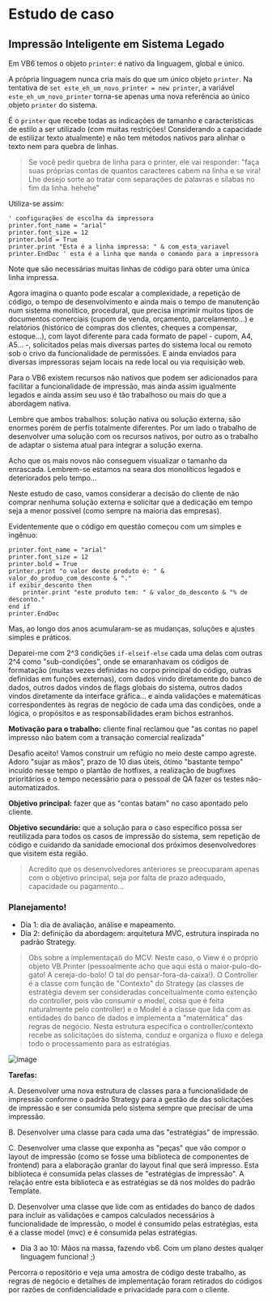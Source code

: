 # Estudo de caso

## Impressão Inteligente em Sistema Legado

Em VB6 temos o objeto `printer`: é nativo da linguagem, global e único.

A própria linguagem nunca cria mais do que um único objeto `printer`. Na tentativa de `set este_eh_um_novo_printer = new printer`, a variável `este_eh_um_novo_printer` torna-se apenas uma nova referência ao único objeto `printer` do sistema.

É o `printer` que recebe todas as indicações de tamanho e características de estilo a ser utilizado (com muitas restrições! Considerando a capacidade de estilizar texto atualmente) e não tem métodos nativos para alinhar o texto nem para quebra de linhas.

> Se você pedir quebra de linha para o printer, ele vai responder: "faça suas próprias contas de quantos caracteres cabem na linha e se vira! Lhe desejo sorte ao tratar com separações de palavras e sílabas no fim da linha. hehehe"

Utiliza-se assim:

```vb6
' configurações de escolha da impressora
printer.font_name = "arial"
printer.font_size = 12
printer.bold = True
printer.print "Esta é a linha impressa: " & com_esta_variavel
printer.EndDoc ' esta é a linha que manda o comando para a impressora
```

Note que são necessárias muitas linhas de código para obter uma única linha impressa.

Agora imagina o quanto pode escalar a complexidade, a repetição de código, o tempo de desenvolvimento e ainda mais o tempo de manutenção num sistema monolítico, procedural, que precisa imprimir muitos tipos de documentos comerciais (cupom de venda, orçamento, parcelamento...) e relatórios (histórico de compras dos clientes, cheques a compensar, estoque...), com layot diferente para cada formato de papel - cupom, A4, A5... -, solicitados pelas mais diversas partes do sistema local ou remoto sob o crivo da funcionalidade de permissões. E ainda enviados para diversas impressoras sejam locais na rede local ou via requisição web.

Para o VB6 existem recursos não nativos que podem ser adicionados para facilitar a funcionalidade de impressão, mas ainda assim igualmente legados e ainda assim seu uso é tão trabalhoso ou mais do que a abordagem nativa.

Lembre que ambos trabalhos: solução nativa ou solução externa, são enormes porém de perfís totalmente diferentes. Por um lado o trabalho de desenvolver uma solução com os recursos nativos, por outro as o trabalho de adaptar o sistema atual para integrar a solução exerna.

Acho que os mais novos não conseguem visualizar o tamanho da enrascada. Lembrem-se estamos na seara dos monolíticos legados e deteriorados pelo tempo...

Neste estudo de caso, vamos considerar a decisão do cliente de não comprar nenhuma solução externa e solicitar que a dedicação em tempo seja a menor possível (como sempre na maioria das empresas).

Evidentemente que o código em questão começou com um simples e ingênuo:

```vb6
printer.font_name = "arial"
printer.font_size = 12
printer.bold = True
printer.print "o valor deste produto é: " & valor_do_produo_com_desconto & "."
if exibir_desconto then
	printer.print "este produto tem: " & valor_do_desconto & "% de desconto."
end if
printer.EndDoc
```

Mas, ao longo dos anos acumularam-se as mudanças, soluções e ajustes simples e práticos.

Deparei-me com 2^3 condições `if-elseif-else` cada uma delas com outras 2^4 como "sub-condições", onde se emaranhavam os códigos de formatação (muitas vezes definidas no corpo principal do código, outras definidas em funções externas), com dados vindo diretamente do banco de dados, outros dados vindos de flags globais do sistema, outros dados vindos diretamente da interface gráfica... e ainda validações e matemáticas correspondentes às regras de negócio de cada uma das condições, onde a lógica, o propósitos e as responsabilidades eram bichos estranhos.

**Motivação para o trabalho:** cliente final reclamou que "as contas no papel impresso não batem com a transação comercial realizada"

Desafio aceito! Vamos construir um refúgio no meio deste campo agreste. Adoro "sujar as mãos", prazo de 10 dias úteis, ótimo "bastante tempo" incuído nesse tempo o plantão de hotfixes, a realização de bugfixes prioritários e o tempo necessário para o pessoal de QA fazer os testes não-automatizados.

**Objetivo principal:** fazer que as "contas batam" no caso apontado pelo cliente.

**Objetivo secundário:** que a solução para o caso específico possa ser reutilizada para todos os casos de impressão do sistema, sem repetição de código e cuidando da sanidade emocional dos próximos desenvolvedores que visitem esta região.

> Acredito que os desenvolvedores anteriores se preocuparam apenas com o objetivo principal, seja por falta de prazo adequado, capacidade ou pagamento...

### Planejamento!

* Dia 1: dia de avaliação, análise e mapeamento.
* Dia 2: definição da abordagem: arquitetura MVC, estrutura inspirada no padrão Strategy.

> Obs sobre a implementaçaõ do MCV: Neste caso, o View é o próprio objeto VB.Printer (pessoalmente acho que aqui está o maior-pulo-do-gato! A cereja-do-bolo! O tal do pensar-fora-da-caixa!). O Controller é a classe com função de "Contexto" do Strategy (as classes de estratégia devem ser consideradas conceitualmente como extenção do controller, pois vão consumir o model, coisa que é feita naturalmente pelo controller) e o Model é a classe que lida com as entidades do banco de dados e implementa a "matemática" das regras de negócio. Nesta estrutura específica o controller/contexto recebe as solicitações do sistema, conduz e organiza o fluxo e delega todo o processamento para as estratégias.

![image](https://github.com/user-attachments/assets/651476cc-6712-4b10-ba1f-425ca8cbd29c)

**Tarefas:**

A. Desenvolver uma nova estrutura de classes para a funcionalidade de impressão conforme o padrão Strategy para a gestão de das solicitações de impressão e ser consumida pelo sistema sempre que precisar de uma impressão.
	
B. Desenvolver uma classe para cada uma das "estratégias" de impressão.
	
C. Desenvolver uma classe que exponha as "peças" que vão compor o layout de impressão (como se fosse uma biblioteca de componentes de frontend) para a elaboração granlar do layout final que será impresso. Esta biblioteca é consumida pelas classes de "estratégias de impressão". A relação entre esta biblioteca e as estratégias se dá nos moldes do padrão Template.
		
D. Desenvolver uma classe que lide com as entidades do banco de dados para incluir as validações e campos calculados necessários à funcionalidade de impressão, o model é consumido pelas estratégias, esta é a classe model (mvc) e é consumida pelas estratégias.
	
* Dia 3 ao 10: Mãos na massa, fazendo vb6. Com um plano destes qualqer linguagem funciona! ;)

Percorra o repositório e veja uma amostra de código deste trabalho, as regras de negócio e detalhes de implementação foram retirados do códigos por razões de confidencialidade e privacidade para com o cliente.
